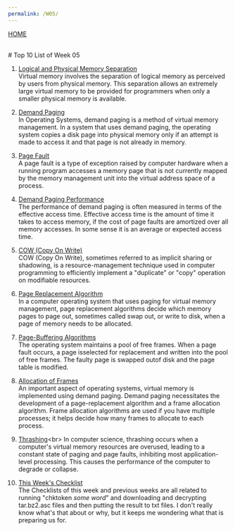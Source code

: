 ```yaml
---
permalink: /W05/
---
```

[HOME](../)

<br>
# Top 10 List of Week 05

1. [Logical and Physical Memory Separation](http://denninginstitute.com/modules/vm/green/defn.html)<br>
Virtual memory involves the separation of logical memory as perceived by users from physical memory. This
separation allows an extremely large virtual memory to be provided for programmers when only a smaller
physical memory is available.

2. [Demand Paging](https://en.wikipedia.org/wiki/Demand_paging)<br>
In Operating Systems, demand paging is a method of virtual memory management. In a system that uses
demand paging, the operating system copies a disk page into physical memory only if an attempt is made
to access it and that page is not already in memory. 

3. [Page Fault](https://en.wikipedia.org/wiki/Page_fault)<br>
A page fault is a type of exception raised by computer hardware when a running program accesses a memory
page that is not currently mapped by the memory management unit into the virtual address space of a process.

4. [Demand Paging Performance](https://www.andrew.cmu.edu/user/gkesden/ucsd/classes/sp16/cse120-a/applications/ln/lecture13.html)<br>
The performance of demand paging is often measured in terms of the effective access time. Effective
access time is the amount of time it takes to access memory, if the cost of page faults are amortized
over all memory accesses. In some sense it is an average or expected access time.

5. [COW (Copy On Write)](https://en.wikipedia.org/wiki/Copy-on-write)<br>
COW (Copy On Write), sometimes referred to as implicit sharing or shadowing, is a resource-management
technique used in computer programming to efficiently implement a "duplicate" or "copy" operation on
modifiable resources. 

6. [Page Replacement Algorithm](https://en.wikipedia.org/wiki/Page_replacement_algorithm)<br>
In a computer operating system that uses paging for virtual memory management, page replacement algorithms
decide which memory pages to page out, sometimes called swap out, or write to disk, when a page of memory
needs to be allocated.

7. [Page-Buffering Algorithms](https://www.tutorialspoint.com/operating_system/os_virtual_memory.htm)<br>
The operating system maintains a pool of free frames. When a page fault occurs, a page isselected for
replacement and written into the pool of free frames. The faulty page is swapped outof disk and the page
table is modified.

8. [Allocation of Frames](https://www.geeksforgeeks.org/operating-system-allocation-frames/)<br>
An important aspect of operating systems, virtual memory is implemented using demand paging. Demand paging
necessitates the development of a page-replacement algorithm and a frame allocation algorithm. Frame allocation
algorithms are used if you have multiple processes; it helps decide how many frames to allocate to each process.

9. [Thrashing](https://en.wikipedia.org/wiki/Thrashing_(computer_science))<br>
In computer science, thrashing occurs when a computer's virtual memory resources are overused, leading to a
constant state of paging and page faults, inhibiting most application-level processing. This causes the
performance of the computer to degrade or collapse.

10. [This Week's Checklist](https://os.vlsm.org/Slides/os05.pdf)<br>
The Checklists of this week and previous weeks are all related to running "chktoken *some word*" and downloading
and decrypting tar.bz2.asc files and then putting the result to txt files. I don't really know what's that about
or why, but it keeps me wondering what that is preparing us for.
